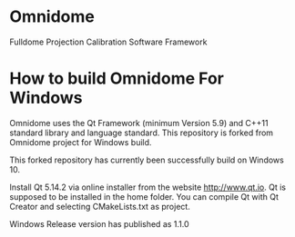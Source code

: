 Omnidome
========

Fulldome Projection Calibration Software Framework

How to build Omnidome For Windows
=======================

Omnidome uses the Qt Framework (minimum Version 5.9) and C++11 standard library and language standard.
This repository is forked from Omnidome project for Windows build.

This forked repository has currently been successfully build on Windows 10.

Install Qt 5.14.2 via online installer from the website http://www.qt.io.
Qt is supposed to be installed in the home folder.
You can compile Qt with Qt Creator and selecting CMakeLists.txt as project.

Windows Release version has published as 1.1.0
